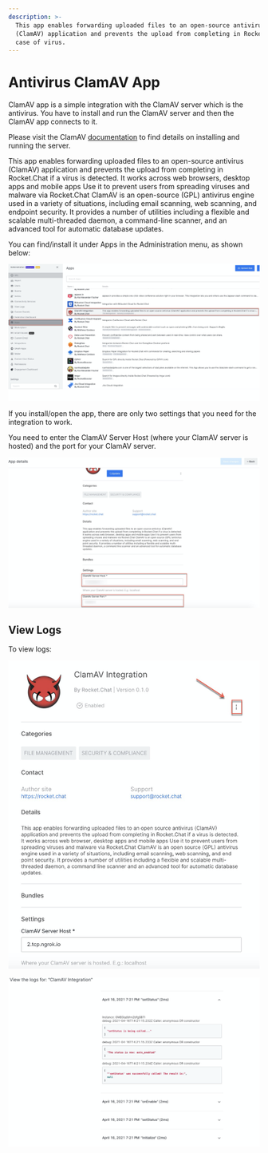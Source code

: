 ```yaml
---
description: >-
  This app enables forwarding uploaded files to an open-source antivirus
  (ClamAV) application and prevents the upload from completing in Rocket.Chat in
  case of virus.
---
```


# Antivirus ClamAV App

ClamAV app is a simple integration with the ClamAV server which is the antivirus. You have to install and run the ClamAV server and then the ClamAV app connects to it.

Please visit the ClamAV [documentation](https://www.clamav.net/documents/clam-antivirus-user-manual) to find details on installing and running the server.

This app enables forwarding uploaded files to an open-source antivirus \(ClamAV\) application and prevents the upload from completing in Rocket.Chat if a virus is detected. It works across web browsers, desktop apps and mobile apps Use it to prevent users from spreading viruses and malware via Rocket.Chat ClamAV is an open-source \(GPL\) antivirus engine used in a variety of situations, including email scanning, web scanning, and endpoint security. It provides a number of utilities including a flexible and scalable multi-threaded daemon, a command-line scanner, and an advanced tool for automatic database updates.

You can find/install it under Apps in the Administration menu, as shown below:

![](../../../.gitbook/assets/image%20%28388%29.png)

If you install/open the app, there are only two settings that you need for the integration to work.

You need to enter the ClamAV Server Host \(where your ClamAV server is hosted\) and the port for your ClamAV server.

![](../../../.gitbook/assets/image%20%28344%29%20%281%29.png)

## **View Logs**

To view logs:

![](../../../.gitbook/assets/image%20%28408%29%20%281%29.png)

![](../../../.gitbook/assets/image%20%28409%29%20%281%29.png)

